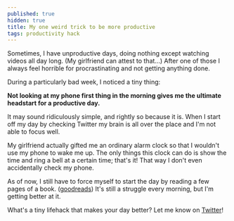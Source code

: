 ```yaml
---
published: true
hidden: true
title: My one weird trick to be more productive
tags: productivity hack
---
```


Sometimes, I have unproductive days, doing nothing except watching videos all day long. (My girlfriend can attest to that...) After one of those I always feel horrible for procrastinating and not getting anything done.

During a particularly bad week, I noticed a tiny thing:

**Not looking at my phone first thing in the morning gives me the ultimate headstart for a productive day.**

It may sound ridiculously simple, and rightly so because it is. When I start off my day by checking Twitter my brain is all over the place and I'm not able to focus well.

My girlfriend actually gifted me an ordinary alarm clock so that I wouldn't use my phone to wake me up. The only things this clock can do is show the time and ring a bell at a certain time; that's it! That way I don't even accidentally check my phone.

As of now, I still have to force myself to start the day by reading a few pages of a book. ([goodreads](https://www.goodreads.com/mxstbr)) It's still a struggle every morning, but I'm getting better at it.

What's a tiny lifehack that makes your day better? Let me know on [Twitter](https://twitter.com/mxstbr)!
